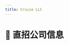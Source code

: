 ```yaml
---
title: Cruise LLC
---
```


# 📌 直招公司信息

<DirectHireCompanyTable state="california" city="san-francisco" companyFileName="cruise-llc" />